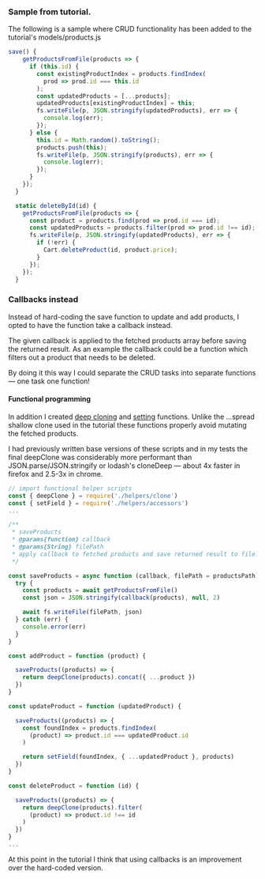 ### Sample from tutorial.
The following is a sample where CRUD functionality has been added to the tutorial's models/products.js

```javascript
save() {
    getProductsFromFile(products => {
      if (this.id) {
        const existingProductIndex = products.findIndex(
          prod => prod.id === this.id
        );
        const updatedProducts = [...products];
        updatedProducts[existingProductIndex] = this;
        fs.writeFile(p, JSON.stringify(updatedProducts), err => {
          console.log(err);
        });
      } else {
        this.id = Math.random().toString();
        products.push(this);
        fs.writeFile(p, JSON.stringify(products), err => {
          console.log(err);
        });
      }
    });
  }

  static deleteById(id) {
    getProductsFromFile(products => {
      const product = products.find(prod => prod.id === id);
      const updatedProducts = products.filter(prod => prod.id !== id);
      fs.writeFile(p, JSON.stringify(updatedProducts), err => {
        if (!err) {
          Cart.deleteProduct(id, product.price);
        }
      });
    });
  }
```
### Callbacks instead

Instead of hard-coding the save function to update and add products, I opted to have the function take a callback instead.

The given callback is applied to the fetched products array before saving the returned result. As an example the callback could be a function which filters out a product that needs to be deleted.

By doing it this way I could separate the CRUD tasks into separate functions — one task one function!

#### Functional programming

In addition I created [deep cloning](./helpers/clone.js) and [setting](./helpers/accessors.js) functions. Unlike the ...spread shallow clone used in the tutorial these functions properly avoid mutating the fetched products.

I had previously written base versions of these scripts and in my tests the final deepClone was considerably more performant than JSON.parse/JSON.stringify or lodash's cloneDeep — about 4x faster in firefox and 2.5-3x in chrome.

```javascript
// import functional helper scripts
const { deepClone } = require('./helpers/clone')
const { setField } = require('./helpers/accessors')
...

/**
 * saveProducts
 * @params{function} callback
 * @params{String} filePath
 * apply callback to fetched products and save returned result to file.
 */

const saveProducts = async function (callback, filePath = productsPath) {
  try {
    const products = await getProductsFromFile()
    const json = JSON.stringify(callback(products), null, 2)

    await fs.writeFile(filePath, json)
  } catch (err) {
    console.error(err)
  }
}

const addProduct = function (product) {

  saveProducts((products) => {
    return deepClone(products).concat({ ...product })
  })
}

const updateProduct = function (updatedProduct) {

  saveProducts((products) => {
    const foundIndex = products.findIndex(
      (product) => product.id === updatedProduct.id
    )

    return setField(foundIndex, { ...updatedProduct }, products)
  })
}

const deleteProduct = function (id) {

  saveProducts((products) => {
    return deepClone(products).filter(
      (product) => product.id !== id
    )
  })
}
...
```

At this point in the tutorial I think that using callbacks is an improvement over the hard-coded version.
